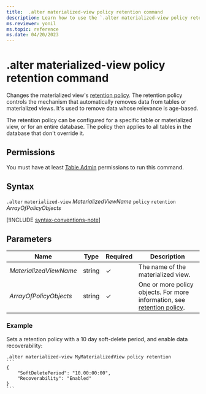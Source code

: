 ```yaml
---
title:  .alter materialized-view policy retention command
description: Learn how to use the `.alter materialized-view policy retention` command to change the materialized view's retention policy.
ms.reviewer: yonil
ms.topic: reference
ms.date: 04/20/2023
---
```

# .alter materialized-view policy retention command

Changes the materialized view's [retention policy](retention-policy.md). The retention policy controls the mechanism that automatically removes data from tables or materialized views. It's used to remove data whose relevance is age-based.

The retention policy can be configured for a specific table or materialized view, or for an entire database. The policy then applies to all tables in the database that don't override it.

## Permissions

You must have at least [Table Admin](access-control/role-based-access-control.md) permissions to run this command.

## Syntax

`.alter` `materialized-view` *MaterializedViewName* `policy` `retention` *ArrayOfPolicyObjects*

[!INCLUDE [syntax-conventions-note](../../includes/syntax-conventions-note.md)]

## Parameters

|Name|Type|Required|Description|
|--|--|--|--|
|*MaterializedViewName*|string|&check;| The name of the materialized view.|
|*ArrayOfPolicyObjects*|string|&check;| One or more policy objects. For more information, see [retention policy](retention-policy.md).|

### Example

Sets a retention policy with a 10 day soft-delete period, and enable data recoverability:

````kusto
.alter materialized-view MyMaterializedView policy retention
```
{
    "SoftDeletePeriod": "10.00:00:00",
    "Recoverability": "Enabled"
}
```
````
